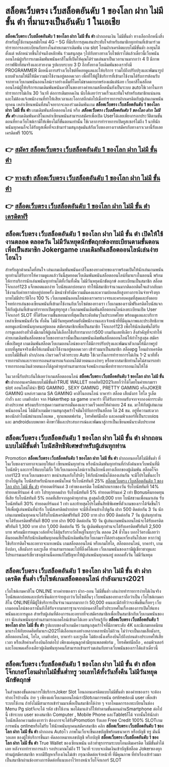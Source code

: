# สล็อตเว็บตรง เว็บสล็อตอันดับ 1 ของโลก ฝาก ไม่มี ขั้น ต่ํา  ที่มาแรงเป็นอันดับ 1 ในเอเชีย

**สล็อตเว็บตรง เว็บสล็อตอันดับ 1 ของโลก ฝาก ไม่มี ขั้น ต่ํา** ฝากถอนเงิน ไม่มีขั้นต่ำ  ทางเลือกอีกหนึ่งสิ่งสำหรับผู้ใช้งานยุคสมัยใหม่ 4G – 5G ที่มีบริการสุดแสนประทับใจสำหรับสมาชิกทุกท่านที่เข้ามาร่วมทำรายการลงทะเบียนกับทางในค่ายเกมเราเดิมพัน เกม slot  โอนฝากเครดิตแบบไม่มีขั้นต่ำ ลงทุนได้ตั้งแต่ หลักหน่วยขึ้นไปจนถึงหลักพัน ร่วมสนุกสุด ๆไปกับทางทางเว็บไซต์เราได้แล้วเดี๋ยวนี้เว็บพนันออนไลน์ผู้บริการเกมเดิมพันพนันคาสิโนที่เปิดให้คุณได้ร่วมเล่นมาเป็นเวลานานมากกว่า 4 ปี มีภาพกราฟฟิกที่สมจริงและสวยงาม รูปแบบระบบ 3 D
อีกทั้งทางเว็บเดิมพันของเรายังมี  PROGRAMMER มือหนึ่งการสร้างเว็บไซต์ที่คอยดูแลและให้บริการ  รวมไปถึงปรับปรุงและพัฒนารูปแบบตัวเกมให้มีให้มีความน่าใช้งานอยู่ตลอดเวลา เพื่อที่ให้ผู้ใช้บริการที่เข้ามาใช้งานได้รับการต้อนรับจากทางเว็บเกมพนันออนไลน์เราอย่างเต็มที่โดยไม่ขาดตกบกพร่องแม้แต่น้อย เว็บคาสิโนสล็อตออนไลน์ผู้ให้บริการเกมเดิมพันพนันคาสิโนของทางค่ายเกมสล็อตนั้นยังเป็นระบบ autoใช้เวลาในการทำรายการไม่เกิน 30 วินาที ต่อการเติมยอดเงิน นับได้เลยว่ารวดเร็วและทันใจสำหรับสมาชิกแน่นอนและไม่ต้องแจ้งพนักงานที่ทำให้เสียเวลาและโอกาสอีกต่อไปเมื่อทำรายการฝากเครดิตกับผู้เล่นเกมพนันทุกคน
เหล่าเซียนพนันที่สนใจอยากจะลองร่วมเดิมพันเกม **สล็อตเว็บตรง เว็บสล็อตอันดับ 1 ของโลก ฝาก ไม่มี ขั้น ต่ํา** เกมเดิมพันสล็อตออนไลน์ หรือ ***สล็อตเว็บตรง เว็บสล็อตอันดับ 1 ของโลก ฝาก ไม่มี ขั้น ต่ํา*** เกมเดิมพันคาสิโนเหล่าเซียนพนันสามารถสมัครเพื่อเปิด Userได้เลยเพียงกรอกประวัติตามขั้นตอนที่ทางเว็บไซต์เรามีให้เพียงไม่กี่ขั้นตอนเท่านั้น ใช้เวลาการทำรายการเปิดยูสเซอร์ไม่ถึง 1 นาทีนักพนันทุกคนก็จะได้รับยูสเพื่อที่จะเข้ามาร่วมสนุกสุดมันส์กับเว็บของทางเราสมัครกับทางเราเวลานี้รับเลยเครดิตฟรี 100%

## 👉 [สมัคร สล็อตเว็บตรง เว็บสล็อตอันดับ 1 ของโลก ฝาก ไม่มี ขั้น ต่ํา](https://archa888.com/)
## 👉 [ทางเข้า สล็อตเว็บตรง เว็บสล็อตอันดับ 1 ของโลก ฝาก ไม่มี ขั้น ต่ํา](https://archa888.com/)
## 👉 [สล็อตเว็บตรง เว็บสล็อตอันดับ 1 ของโลก ฝาก ไม่มี ขั้น ต่ํา เครดิตฟรี](https://archa888.com/)

## สล็อตเว็บตรง เว็บสล็อตอันดับ 1 ของโลก ฝาก ไม่มี ขั้น ต่ํา เปิดให้ใช้งานตลอด ตลอดวัน ไม่มีวันหยุดนักขัตฤกษ์ลงทะเบียนตามขั้นตอนเพื่อเป็นสมาชิก Jokergame เกมเดิมพันสล็อตออนไลน์เล่นง่าย โอนไว

สำหรับลูกค้าคนใดที่สนใจ เล่นเกมเดิมพันพนันคาสิโนของทางค่ายของเราพร้อมเปิดให้นักเล่นเกมพนันทุกท่านได้รับการให้ความดูแลแล้ววันนี้สุดยอดเว็บเดิมพันพนันสล็อตออนไลน์ที่มาแรงในตอนนี้ พร้อมให้การบริการนักเล่นพนันทุกท่านได้ทั้งวันทั้งคืน ไม่มีวันหยุดนักขัตฤกษ์ ลงทะเบียนเป็นสมาชิก สล็อตโจ๊กเกอร์123 แจ็กพอตแตกง่าย โบนัสแตกบ่อยมาก ทำให้มีสมาชิกจำนวนมากติดอกติดใจแล้วกลับมาใช้งานกับค่ายเราต่ออยู่บ่อยครั้ง มิหนำซ้ำยังมีความมั่นคงและความปลอดภัยสูงทางการเงินจ่ายจริงทุกบาทไม่มีประวัติโกง 100 % เว็บเกมพนันออนไลน์ของเราครบวงจรและครอบคลุมที่สุดและยังตอบโจทย์การเล่นของเซียนพนันที่เข้ามาใช้งานกับเว็บไซต์ของทางเรา
เว็บเกมของเรามีฟรีเครดิตโบนัสแจกให้กับผู้เล่นที่เข้ามาทำรายกเปิดยูสทุกยูส เว็บเกมพนันเดิมพันสล็อตออนไลน์ลงทะเบียนเปิด User โจ๊กเกอร์ SLOT ที่ได้รับความชื่นชอบมากที่สุดเป็นระดับต้นๆในประเทศไทย พร้อมดูแลและบริการเหล่าเซียนพนันทั้งวัน ทั้งคืน ไม่มีวันหยุดพร้อมยังมีพนักงานและเจ้าหน้าที่ที่มีคุณภาพและประสิทธิภาพคอยดูแลนักพนันทุกคนอยู่ตลอด สมัครสมาชิกเพื่อเป็นสมาชิก โจ๊กเกอร์123 เพื่อให้นักเดิมพันได้รับการดูแลอย่างทั่วถึงมีเกมให้ผู้เล่นได้เลือกใช้บริการมากกว่า500 เกมกันเลยทีเดียว
สิ่งสำคัญที่จะทำให้ค่ายเกมเดิมพันสล็อตของเว็บของทางเรานั้นเป็นเกมพนันเดิมพันสล็อตออนไลน์ให้กำไรสูงสุด สมัครเพื่อเปิดยูส  เกมเดิมพันสล็อตเว็บเกมออนไลน์ของเราได้มีการปรับปรุงและพัฒนาตัวเกมให้มีภาพรูปแบบที่ดูสมจจริงเพื่อให้เกมนั้นน่าใช้งานอยู่ตลอดเวลา เข้าร่วมมาเป็นสมาชิก สล็อตpg โอนฝากเครดิตแบบไม่มีขั้นต่ำ ฝาก/ถอน เงินรวดเร็วด้วยระบบ Auto ใช้เวลาในการทำรายการไม่เกิน 1-2 นาทีทั้งรายการฝากและรายการถอนสามารถแจ้งถอนได้ด้วยตนเองง่ายๆ หรือหากสมาชิกท่านใดไม่สามารถทำรายการถอนเงินด้วยตนเองได้ลูกค้าทุกท่านสามารถแจ้งพนักงานเพื่อทำรายการถอนเงินให้ได้

ในเวลานี้รับประกันได้เลยว่าเกมสล็อตออนไลน์ **สล็อตเว็บตรง เว็บสล็อตอันดับ 1 ของโลก ฝาก ไม่มี ขั้น ต่ํา** ฝากถอนเครดิตแบบไม่มีขั้นต่ำTRUE WALLET ยอดฮิตปี2021เลยก็ว่าได้โดยในค่ายเกมเรา slot ออนไลน์ได้นำ BIG GAMING , SEXY GAMING , PRETTY GAMING หรือJOKER GAMING แหล่งรวมเกม SA GAMING คาสิโนออนไลน์ บาคาร่า สล็อต เสือมังกร ไฮโล รูเล็ต กำถั่ว และ เกมยิงปลา จาก Hakerthep sa game บาคาร่า ที่ได้รับการยอมรับจากจากองค์กรระดับต่างประเทศ พร้อมบริการสุดความสามารถมั่นคงและรวดเร็วคอยให้คำตอบ 24 ชม. มาให้กับผู้เล่นเกมพนันออนไลน์ ได้มีตัวเกมมีความสนุกสุดเร้าใจมันไปกับการปั่นสล็อต ได้ 24 ชม. อยู่ที่ความสะดวกของนักล่าโบนัสผ่านบนไอแพด , ทุกแพลตฟอร์ม , โทรศัพท์มือถือ และคอมพิวเตอร์ที่เป็นระบบios และ androidแบบพกพา ศึกษาวิธีและประสบการณ์และพัฒนาสู่การเป็นเซียนพนันระดับประเทศ

## สล็อตเว็บตรง เว็บสล็อตอันดับ 1 ของโลก ฝาก ไม่มี ขั้น ต่ํา ฝากถอนแบบไม่มีขั้นต่ำ โบนัสสิทธิพิเศษสำหรับผู้เล่นทุกท่าน

 Promotion  **สล็อตเว็บตรง เว็บสล็อตอันดับ 1 ของโลก ฝาก ไม่มี ขั้น ต่ํา** ฝากถอนออโต้ไม่มีขั้นต่ำ ที่ในเว็บของเราอยากจะมอบให้แก่  เซียนพนันทุกท่าน หรือนักเดิมพันทุกท่านที่กำลังค้นหาเว็บพนันที่มี โบนัสดีๆ และการให้แบบไม่กั๊ก ให้เว็บเกมออนไลน์เราเป็นอีกหนึ่งทางเลือกของผู้เดิมพัน สล็อตโจ๊กเกอร์123 ทางเว็บเกมของเรา ขอนำเสนอกับโปรดีๆ ให้กับนักพนันได้ลองเล่นกัน จะมีโปรโมชั่นอะไรบ้างไปดูกัน
โบนัสสำหรับนักแทงพนันใหม่ รับโบนัสทันที 25% [สล็อตเว็บตรง เว็บสล็อตอันดับ 1 ของโลก ฝาก ไม่มี ขั้น ต่ํา](https://archa888.com/) ทำยอดเทิร์นแค่ 3 เท่าของเครดิต
โบนัสฝากแรกของวัน รับโบนัสทันที 14% ทำยอดเทิร์นแค่ 4 เท่า
โปรทุกยอดฝาก รับโบนัสทันที 5% ทำยอดเทิร์นแค่ 2 เท่า
Bonusคืนยอดทุนที่เสีย รับโบนัสทันที 5% ยอดที่เสียจากลูกค้าทุกท่าน สูงสุดถึง9,000 บาท
โบนัสชวนเพื่อนมาเล่น รับโบนัสทันที 30% ทำยอดเทิร์นแค่ 1 เท่า
และท้ายสุดโปรโมชั่นสิทธิพิเศษที่ตัวเกมของเราได้จัดขึ้นไว้ให้เพื่อผู้เล่นพนันที่น่ารัก โบนัสเครดิตฝากบ่อย จะมีสิ่งไหนบ้างไปดูกัน
ฝาก 500 ติดต่อกัน 3 วัน นักเล่นเกมพนันทุกคนจะได้รับโบนัสเครดิตฟรีทันที 200 บาท
ฝาก 900 ติดต่อกัน 7 วัน ผู้เล่นทุกท่านจะได้รับเครดิตฟรีทันที 800 บาท
ฝาก 900 ติดต่อกัน 10 วัน ผู้เล่นเกมพนันออนไลน์จะได้รับเครดิตฟรีทันที 1,300 บาท
ฝาก 1,000 ติดต่อกัน 15 วัน ผู้เดิมพันทุกท่านจะได้รับเครดิตฟรีทันที 2,500 บาท
พร้อมมีการหมุนวงล้อที่จะได้ลุ้นรับรางวัลใหญ่ในทุกๆวัน ตลอด 24 ชั่วโมง บอกไว้ตรงนี้เลยว่าคืนยอดเสียให้กับนักเดิมพันทุกคนที่เป็นนักเดิมพันกับเว็บเกมเราได้อย่างสุดเหวี่ยงกันไปเลย หากว่าผู้ใช้บริการติดใจและอยากจะแทงพนัน เกมสล็อตออนไลน์ หรือเกมไฮโล, สล็อตออนไลน์, บาคาร่า, เกมยิงปลา, เสือมังกร และรูเล็ต ท่านสามารถแตะไปที่ลิ้งค์ได้เลย เว็บเกมพนันของเรามีผู้เชี่ยวชาญและโปรแกรมเมอร์เชี่ยวชาญด้านนี้คอยแก้ไขปัญหาให้ผู้เล่นพนันทุกคนอยู่ ตลอดทั้งวัน ไม่มีวันหยุด

## สล็อตเว็บตรง เว็บสล็อตอันดับ 1 ของโลก ฝาก ไม่มี ขั้น ต่ํา ฝากเครดิต ขั้นต่ำ  เว็บไซต์เกมสล็อตออนไลน์ กำลังมาแรง2021

เว็บไซต์เกมคาสิโน ONLINE ทางค่ายของเรา ฝาก-ถอน ไม่มีขั้นต่ำ เล่นง่ายทำรายการง่ายได้เงินจริง โบนัสแตกบ่อยและเปอร์เซ็นต์การจ่ายสูงกว่าเว็บไซต์อื่นๆ เว็บพนันของทางเราถือว่าเป็น เว็บไซต์เกมคาสิโน ONLINEที่มีผู้ใช้บริการเป็นจำนวนมากมากกว่า 50,000 คนและมีถ้าทีว่าจะเพิ่มขึ้นเรื่อยๆ เว็บเกมออนไลน์ของเรานั้นยังได้รับจากมาตราฐานจากบ่อนคาสิโนทั่วประเทศในเรื่องของการเปิดให้แทงพนันและการดูแล สำหรับผู้เล่นที่ต้องการและอยากที่จะสมัครสมาชิกเพื่อเป็นสมาชิกกับเว็บเกมพนันของเรา นักเล่นพนันทุกท่านสามารถแอดไลน์เข้ามาได้เลย
	มาเรียนรู้กับ **สล็อตเว็บตรง เว็บสล็อตอันดับ 1 ของโลก ฝาก ไม่มี ขั้น ต่ํา** รูปแบบของตัวเกมมีความสนุกสุดเร้าใจที่มีภาพระดับ 4K และมีเกมยอดนิยมมาแรงให้กับยอดฮิตที่มาแรง2021ได้เลือกแทงอย่างหลากหลายนับไม่ถ้วน  ไม่ว่าจะเป็นเกมเสือมังกร, สล็อตออนไลน์, ไฮโล, เกมยิงปลา, บาคาร่า และรูเล็ต ไม่ต้องนั่งเครื่องบินไปถึงบ่อนต่างประเทศให้เสียเวลา หรือเสียค่าเครื่องบินอีกต่อไป เพียงแค่คุณลูกค้ามีทุกแพลตฟอร์ม , โทรศัพท์มือถือ , คอมพิวเตอร์ และไอแพดเครื่องเดียวผู้เดิมพันทุกคนก็สามารถเข้ามาร่วมเล่นกับทางเว็บพนันของเราได้แล้วเดี๋ยวนี้

## สล็อตเว็บตรง เว็บสล็อตอันดับ 1 ของโลก ฝาก ไม่มี ขั้น ต่ํา สล็อตโจ๊กเกอร์โอนฝากไม่มีขั้นต่ำทรู วอเลทได้ทั้งวันทั้งคืน ไม่มีวันหยุดนักขัตฤกษ์

ในส่วนของขั้นตอนการใช้บริการJoker Slot โอนถอนเครดิตแบบไม่มีขั้นต่ำ ของค่ายของเรา จะต้องทำอะไรบ้างนั้น ง่าย ๆ เพียงแค่เว็บเกมออนไลน์เราSlotเกมการพนัน onlineต้องมี user เพื่อเข้าระบบใช้งาน ถ้ายังไม่มีสามารถเข้าร่วมมาเพื่อเป็นสมาชิกได้ง่าย ๆ จากโหมดการลงทะเบียนในช่อง Menu Pg slotจึงจะได้ รหัส เข้าใช้งาน พอได้มาแล้วก็ให้ทำตามขั้นตอนผ่านSmartphone ต่อไปนี้
เข้าระบบ user  ของสมาชิก Computer , Mobile Phone และTabletก็ได้
จากนั้นให้นักล่าโบนัสเลือกความต้องการว่า ต้องการจะได้รับPromotion รับเลย Free Credit 100% SLOTเกมการพนัน onlineหรือไม่รับ
ให้นักพนันทุกคนสมัครสมาชิก คลิก **สล็อตเว็บตรง เว็บสล็อตอันดับ 1 ของโลก ฝาก ไม่มี ขั้น ต่ํา** ฝากถอน Autoไว ภาพในเว็บจะขึ้นเลขบัญชีพร้อมธนาคาร หรือบัญชี ทรู มันนี่วอเลท ของผู้ให้บริการขึ้นมา
คัดลอกหมายเลขบัญชี หรือบัญชี **สล็อตเว็บตรง เว็บสล็อตอันดับ 1 ของโลก ฝาก ไม่มี ขั้น ต่ํา** True Wallet ของเซียนพนัน แล้วทำธุรกรรมระบบโอนเติมเครดิต ไม่มีขั้นต่ำได้เลย
หลังจากทำรายการแล้ว รอประมาณไม่ถึง 11 วินาที ระบบจะเติมเงินเข้าบัญชีสล็อต Jokerของทุกท่านผู้สมัครสมาชิก
หากมีปัญหาเรื่องเงินไม่เข้า กรุณาติดต่อเจ้าหน้าที่ ที่มีคุณภาพ ที่ทำเรื่องเข้าร่วมมาเป็นสมาชิกผ่านช่องทางการติดต่อที่แนบเอาไว้ทางหน้าเว็บโจ๊กเกอร์ SLOT


